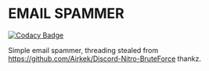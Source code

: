 # EMAIL SPAMMER

[![Codacy Badge](https://api.codacy.com/project/badge/Grade/192671da5f514bdb98fb8694fc4a63f5)](https://app.codacy.com/manual/suchy2020/SPAMMER?utm_source=github.com&utm_medium=referral&utm_content=suchy2020/SPAMMER&utm_campaign=Badge_Grade_Dashboard)

Simple email spammer, threading stealed from https://github.com/Airkek/Discord-Nitro-BruteForce thankz.
